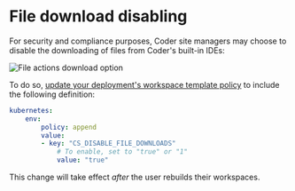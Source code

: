 # File download disabling

For security and compliance purposes, Coder site managers may choose to disable
the downloading of files from Coder's built-in IDEs:

![File actions download option](../../assets/guides/admin/file-download.png)

To do so,
[update your deployment's workspace template policy](../../admin/templates.md)
to include the following definition:

```yaml
kubernetes:
    env:
        policy: append
        value:
        - key: "CS_DISABLE_FILE_DOWNLOADS"
            # To enable, set to "true" or "1"
            value: "true"
```

This change will take effect _after_ the user rebuilds their workspaces.

